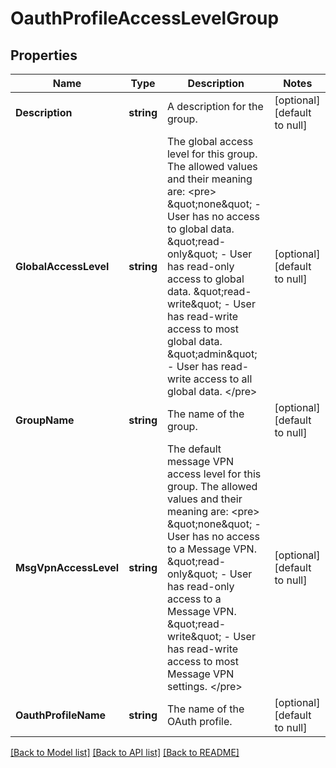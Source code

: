 # OauthProfileAccessLevelGroup

## Properties
Name | Type | Description | Notes
------------ | ------------- | ------------- | -------------
**Description** | **string** | A description for the group. | [optional] [default to null]
**GlobalAccessLevel** | **string** | The global access level for this group. The allowed values and their meaning are:  &lt;pre&gt; \&quot;none\&quot; - User has no access to global data. \&quot;read-only\&quot; - User has read-only access to global data. \&quot;read-write\&quot; - User has read-write access to most global data. \&quot;admin\&quot; - User has read-write access to all global data. &lt;/pre&gt;  | [optional] [default to null]
**GroupName** | **string** | The name of the group. | [optional] [default to null]
**MsgVpnAccessLevel** | **string** | The default message VPN access level for this group. The allowed values and their meaning are:  &lt;pre&gt; \&quot;none\&quot; - User has no access to a Message VPN. \&quot;read-only\&quot; - User has read-only access to a Message VPN. \&quot;read-write\&quot; - User has read-write access to most Message VPN settings. &lt;/pre&gt;  | [optional] [default to null]
**OauthProfileName** | **string** | The name of the OAuth profile. | [optional] [default to null]

[[Back to Model list]](../README.md#documentation-for-models) [[Back to API list]](../README.md#documentation-for-api-endpoints) [[Back to README]](../README.md)

